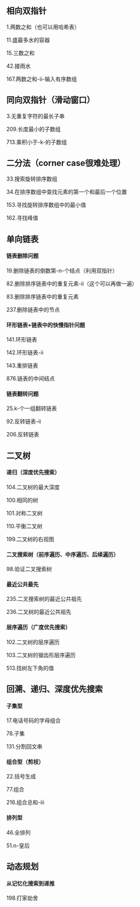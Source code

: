 ## 相向双指针
1.两数之和（也可以用哈希表）

11.盛最多水的容器

15.三数之和

42.接雨水

167.两数之和-ii-输入有序数组


## 同向双指针（滑动窗口）
3.无重复字符的最长子串

209.长度最小的子数组

713.乘积小于-k-的子数组

## 二分法（corner case很难处理）
33.搜索旋转排序数组

34.在排序数组中查找元素的第一个和最后一个位置

153.寻找旋转排序数组中的最小值

162.寻找峰值

## 单向链表

#### 链表删除问题
19.删除链表的倒数第-n-个结点（利用双指针）

82.删除排序链表中的重复元素-ii（这个可以再做一遍）

83.删除排序链表中的重复元素

237.删除链表中的节点

#### 环形链表+链表中的快慢指针问题
141.环形链表

142.环形链表-ii

143.重排链表

876.链表的中间结点

#### 链表翻转问题
25.k-个一组翻转链表

92.反转链表-ii

206.反转链表

## 二叉树

#### 递归（深度优先搜索）
104.二叉树的最大深度

100.相同的树

101.对称二叉树

110.平衡二叉树

199.二叉树的右视图

#### 二叉搜索树（前序遍历、中序遍历、后续遍历）
98.验证二叉搜索树

#### 最近公共最先
235.二叉搜索树的最近公共祖先

236.二叉树的最近公共祖先

#### 层序遍历（广度优先搜索）
102.二叉树的层序遍历

103.二叉树的锯齿形层序遍历

513.找树左下角的值

## 回溯、递归、深度优先搜索

#### 子集型
17.电话号码的字母组合

78.子集

131.分割回文串

#### 组合型（剪枝）
22.括号生成

77.组合

216.组合总和-iii

#### 排列型
46.全排列

51.n-皇后

## 动态规划

#### 从记忆化搜索到递推

198.打家劫舍